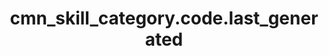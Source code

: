 ---
weight: 1239
layout: page
title: cmn_skill_category.code.last_generated
description: ""
value: ""
---